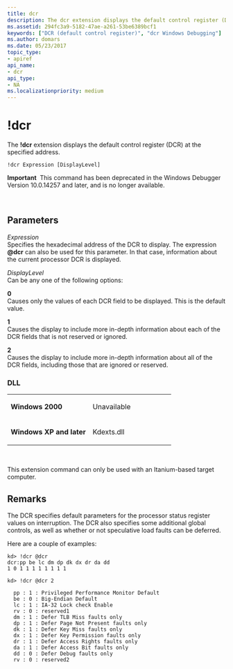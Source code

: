 ```yaml
---
title: dcr
description: The dcr extension displays the default control register (DCR) at the specified address.
ms.assetid: 294fc3a9-5182-47ae-a261-53be6389bcf1
keywords: ["DCR (default control register)", "dcr Windows Debugging"]
ms.author: domars
ms.date: 05/23/2017
topic_type:
- apiref
api_name:
- dcr
api_type:
- NA
ms.localizationpriority: medium
---
```


# !dcr


The **!dcr** extension displays the default control register (DCR) at the specified address.

```dbgcmd
!dcr Expression [DisplayLevel]
```

**Important**  This command has been deprecated in the Windows Debugger Version 10.0.14257 and later, and is no longer available.

 

## <span id="Parameters"></span><span id="parameters"></span><span id="PARAMETERS"></span>Parameters


<span id="_______Expression______"></span><span id="_______expression______"></span><span id="_______EXPRESSION______"></span> *Expression*   
Specifies the hexadecimal address of the DCR to display. The expression **@dcr** can also be used for this parameter. In that case, information about the current processor DCR is displayed.

<span id="_______DisplayLevel______"></span><span id="_______displaylevel______"></span><span id="_______DISPLAYLEVEL______"></span> *DisplayLevel*   
Can be any one of the following options:

<span id="0"></span>**0**  
Causes only the values of each DCR field to be displayed. This is the default value.

<span id="1"></span>**1**  
Causes the display to include more in-depth information about each of the DCR fields that is not reserved or ignored.

<span id="2"></span>**2**  
Causes the display to include more in-depth information about all of the DCR fields, including those that are ignored or reserved.

### <span id="DLL"></span><span id="dll"></span>DLL

<table>
<colgroup>
<col width="50%" />
<col width="50%" />
</colgroup>
<tbody>
<tr class="odd">
<td align="left"><p><strong>Windows 2000</strong></p></td>
<td align="left"><p>Unavailable</p></td>
</tr>
<tr class="even">
<td align="left"><p><strong>Windows XP and later</strong></p></td>
<td align="left"><p>Kdexts.dll</p></td>
</tr>
</tbody>
</table>

 

This extension command can only be used with an Itanium-based target computer.

Remarks
-------

The DCR specifies default parameters for the processor status register values on interruption. The DCR also specifies some additional global controls, as well as whether or not speculative load faults can be deferred.

Here are a couple of examples:

```dbgcmd
kd> !dcr @dcr
dcr:pp be lc dm dp dk dx dr da dd
1 0 1 1 1 1 1 1 1 1

kd> !dcr @dcr 2

  pp : 1 : Privileged Performance Monitor Default
  be : 0 : Big-Endian Default
  lc : 1 : IA-32 Lock check Enable
  rv : 0 : reserved1
  dm : 1 : Defer TLB Miss faults only
  dp : 1 : Defer Page Not Present faults only
  dk : 1 : Defer Key Miss faults only
  dx : 1 : Defer Key Permission faults only
  dr : 1 : Defer Access Rights faults only
  da : 1 : Defer Access Bit faults only
  dd : 0 : Defer Debug faults only
  rv : 0 : reserved2
```

 

 





